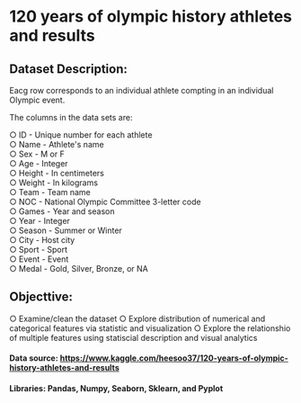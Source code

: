# 120 years of olympic history athletes and results

## Dataset Description:
Eacg row corresponds to an individual athlete compting in an individual Olympic event.

The columns in the data sets are:

○ ID - Unique number for each athlete <br>
○ Name - Athlete's name  <br>
○ Sex - M or F  <br>
○ Age  - Integer  <br>
○ Height - In centimeters  <br>
○ Weight - In kilograms  <br>
○ Team - Team name  <br>
○ NOC - National Olympic Committee 3-letter code  <br>
○ Games - Year and season  <br>
○ Year - Integer  <br>
○ Season - Summer or Winter  <br>
○ City - Host city  <br>
○ Sport - Sport  <br>
○ Event - Event  <br>
○ Medal - Gold, Silver, Bronze, or NA

## Objecttive:
○ Examine/clean the dataset
○ Explore distribution of numerical and categorical features via statistic and visualization
○ Explore the relationshio of multiple features using statiscial description and visual analytics 

#### Data source: https://www.kaggle.com/heesoo37/120-years-of-olympic-history-athletes-and-results

#### Libraries: Pandas, Numpy, Seaborn, Sklearn, and Pyplot
